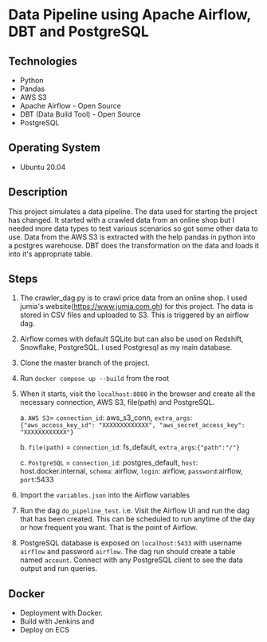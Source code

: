 # Data Pipeline using Apache Airflow, DBT and PostgreSQL 

## Technologies
* Python 
* Pandas 
* AWS S3 
* Apache Airflow - Open Source
* DBT (Data Build Tool) - Open Source 
* PostgreSQL 

## Operating System 
* Ubuntu 20.04

## Description 
This project simulates a data pipeline. The data used for starting the project has changed. It started with a crawled data from an online shop but I needed more data types to test various scenarios so got some other data to use. Data from the AWS S3 is extracted with the help pandas in python into a postgres warehouse. DBT does the transformation on the data and loads it into it's appropriate table.  


## Steps
1. The crawler_dag.py is to crawl price data from an online shop. I used jumia's website(https://www.jumia.com.gh) for this project. The data is stored in CSV files and uploaded to S3. This is triggered by an airflow dag.
2. Airflow comes with default SQLite but can also be used on Redshift, Snowflake, PostgreSQL. I used Postgresql as my main database. 
3. Clone the master branch of the project.
4. Run `docker compose up --build` from the root
5. When it starts, visit the `localhost:8080` in the browser and create all the necessary connection, AWS S3, file(path) and PostgreSQL. 
    
    a. `AWS S3`= `connection_id`: aws_s3_conn, `extra_args`: `{"aws_access_key_id": "XXXXXXXXXXXXX", "aws_secret_access_key": "XXXXXXXXXXXX"}`
    
    b. `file(path)` = `connection_id`: fs_default, `extra_args`:`{"path":"/"}`
    
    c. `PostgreSQL` = `connection_id`: postgres_default, `host`: host.docker.internal, `schema`: airflow, `login`: airflow, `password`:airflow, `port`:5433    
6. Import the `variables.json` into the Airflow variables
7. Run the dag `do_pipeline_test`. i.e. Visit the Airflow UI and run the dag that has been created. This can be scheduled to run anytime of the day or how frequent you want. That is the point of Airflow. 
8. PostgreSQL database is exposed on `localhost:5433` with username `airflow` and password `airflow`. The dag run should create a table named `account`. Connect with any PostgreSQL client to see the data output and run queries. 

## Docker
* Deployment with Docker.
* Build with Jenkins and 
* Deploy on ECS 
